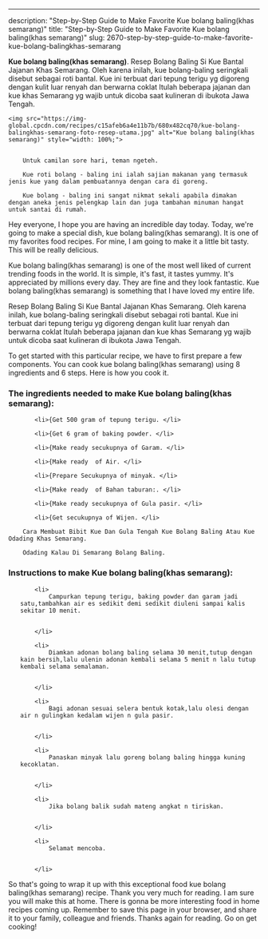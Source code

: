 ---
description: "Step-by-Step Guide to Make Favorite Kue bolang baling(khas semarang)"
title: "Step-by-Step Guide to Make Favorite Kue bolang baling(khas semarang)"
slug: 2670-step-by-step-guide-to-make-favorite-kue-bolang-balingkhas-semarang

<p>
	<strong>Kue bolang baling(khas semarang)</strong>. 
	Resep Bolang Baling Si Kue Bantal Jajanan Khas Semarang. Oleh karena inilah, kue bolang-baling seringkali disebut sebagai roti bantal. Kue ini terbuat dari tepung terigu yg digoreng dengan kulit luar renyah dan berwarna coklat Itulah beberapa jajanan dan kue khas Semarang yg wajib untuk dicoba saat kulineran di ibukota Jawa Tengah.
</p>
<p>
	
	<img src="https://img-global.cpcdn.com/recipes/c15afeb6a4e11b7b/680x482cq70/kue-bolang-balingkhas-semarang-foto-resep-utama.jpg" alt="Kue bolang baling(khas semarang)" style="width: 100%;">
	
	
		Untuk camilan sore hari, teman ngeteh.
	
		Kue roti bolang - baling ini ialah sajian makanan yang termasuk jenis kue yang dalam pembuatannya dengan cara di goreng.
	
		Kue bolang - baling ini sangat nikmat sekali apabila dimakan dengan aneka jenis pelengkap lain dan juga tambahan minuman hangat untuk santai di rumah.
	
</p>
<p>
	Hey everyone, I hope you are having an incredible day today. Today, we're going to make a special dish, kue bolang baling(khas semarang). It is one of my favorites food recipes. For mine, I am going to make it a little bit tasty. This will be really delicious.
</p>
	
<p>
	Kue bolang baling(khas semarang) is one of the most well liked of current trending foods in the world. It is simple, it's fast, it tastes yummy. It's appreciated by millions every day. They are fine and they look fantastic. Kue bolang baling(khas semarang) is something that I have loved my entire life.
</p>
<p>
	Resep Bolang Baling Si Kue Bantal Jajanan Khas Semarang. Oleh karena inilah, kue bolang-baling seringkali disebut sebagai roti bantal. Kue ini terbuat dari tepung terigu yg digoreng dengan kulit luar renyah dan berwarna coklat Itulah beberapa jajanan dan kue khas Semarang yg wajib untuk dicoba saat kulineran di ibukota Jawa Tengah.
</p>

<p>
To get started with this particular recipe, we have to first prepare a few components. You can cook kue bolang baling(khas semarang) using 8 ingredients and 6 steps. Here is how you cook it.
</p>

<h3>The ingredients needed to make Kue bolang baling(khas semarang):</h3>

<ol>
	
		<li>{Get 500 gram of tepung terigu. </li>
	
		<li>{Get 6 gram of baking powder. </li>
	
		<li>{Make ready secukupnya of Garam. </li>
	
		<li>{Make ready  of Air. </li>
	
		<li>{Prepare Secukupnya of minyak. </li>
	
		<li>{Make ready  of Bahan taburan:. </li>
	
		<li>{Make ready secukupnya of Gula pasir. </li>
	
		<li>{Get secukupnya of Wijen. </li>
	
</ol>
<p>
	
		Cara Membuat Bibit Kue Dan Gula Tengah Kue Bolang Baling Atau Kue Odading Khas Semarang.
	
		Odading Kalau Di Semarang Bolang Baling.
	
</p>

<h3>Instructions to make Kue bolang baling(khas semarang):</h3>

<ol>
	
		<li>
			Campurkan tepung terigu, baking powder dan garam jadi satu,tambahkan air es sedikit demi sedikit diuleni sampai kalis sekitar 10 menit.
			
			
		</li>
	
		<li>
			Diamkan adonan bolang baling selama 30 menit,tutup dengan kain bersih,lalu ulenin adonan kembali selama 5 menit n lalu tutup kembali selama semalaman.
			
			
		</li>
	
		<li>
			Bagi adonan sesuai selera bentuk kotak,lalu olesi dengan air n gulingkan kedalam wijen n gula pasir.
			
			
		</li>
	
		<li>
			Panaskan minyak lalu goreng bolang baling hingga kuning kecoklatan.
			
			
		</li>
	
		<li>
			Jika bolang balik sudah mateng angkat n tiriskan.
			
			
		</li>
	
		<li>
			Selamat mencoba.
			
			
		</li>
	
</ol>

<p>
	
</p>

<p>
	So that's going to wrap it up with this exceptional food kue bolang baling(khas semarang) recipe. Thank you very much for reading. I am sure you will make this at home. There is gonna be more interesting food in home recipes coming up. Remember to save this page in your browser, and share it to your family, colleague and friends. Thanks again for reading. Go on get cooking!
</p>
